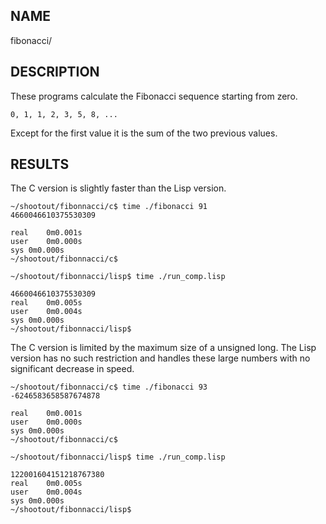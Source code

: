 
NAME
----

fibonacci/

DESCRIPTION
-----------

These programs calculate the Fibonacci sequence starting
from zero.

    0, 1, 1, 2, 3, 5, 8, ...

Except for the first value it is the sum of the two previous values.

RESULTS
-------

The C version is slightly faster than the Lisp version.

    ~/shootout/fibonnacci/c$ time ./fibonacci 91
    4660046610375530309
    
    real	0m0.001s
    user	0m0.000s
    sys	0m0.000s
    ~/shootout/fibonnacci/c$
    
    ~/shootout/fibonnacci/lisp$ time ./run_comp.lisp 
    
    4660046610375530309 
    real	0m0.005s
    user	0m0.004s
    sys	0m0.000s
    ~/shootout/fibonnacci/lisp$ 


The C version is limited by the maximum size of a unsigned long.
The Lisp version has no such restriction and handles these large
numbers with no significant decrease in speed.

    ~/shootout/fibonnacci/c$ time ./fibonacci 93
    -6246583658587674878
    
    real	0m0.001s
    user	0m0.000s
    sys	0m0.000s
    ~/shootout/fibonnacci/c$
    
    ~/shootout/fibonnacci/lisp$ time ./run_comp.lisp 
    
    122001604151218767380
    real	0m0.005s
    user	0m0.004s
    sys	0m0.000s
    ~/shootout/fibonnacci/lisp$ 

